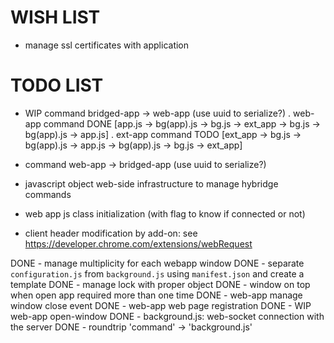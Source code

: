 # WISH LIST
- manage ssl certificates with application

# TODO LIST

- WIP command bridged-app -> web-app (use uuid to serialize?)
  . web-app command
    DONE [app.js  -> bg(app).js -> bg.js -> ext_app -> bg.js -> bg(app).js -> app.js]
  . ext-app command
    TODO [ext_app -> bg.js -> bg(app).js -> app.js -> bg(app).js -> bg.js -> ext_app]

- command web-app -> bridged-app (use uuid to serialize?)
- javascript object web-side infrastructure to manage hybridge commands
- web app js class initialization (with flag to know if connected or not)

- client header modification by add-on: see https://developer.chrome.com/extensions/webRequest

DONE - manage multiplicity for each webapp window
DONE - separate `configuration.js` from `background.js` using `manifest.json` and create a template
DONE - manage lock with proper object
DONE - window on top when open app required more than one time
DONE - web-app manage window close event
DONE - web-app web page registration
DONE - WIP web-app open-window
DONE - background.js: web-socket connection with the server
DONE - roundtrip 'command' -> 'background.js'